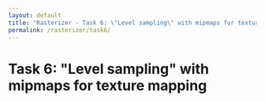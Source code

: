 ```yaml
---
layout: default
title: "Rasterizer - Task 6: \"Level sampling\" with mipmaps for texture mapping"
permalink: /rasterizer/task6/
---
```


# Task 6: "Level sampling" with mipmaps for texture mapping